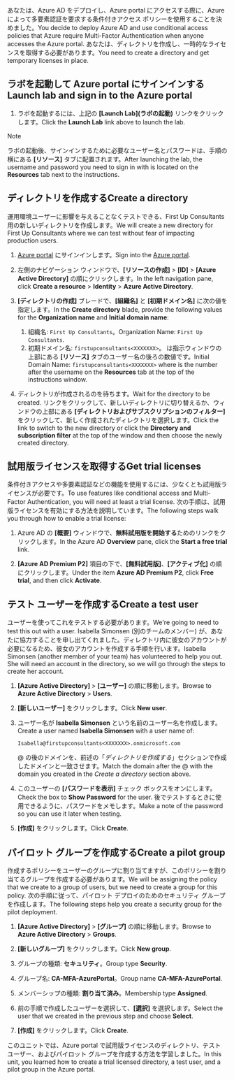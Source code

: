 <span data-ttu-id="479a4-101">あなたは、Azure AD をデプロイし、Azure portal にアクセスする際に、Azure によって多要素認証を要求する条件付きアクセス ポリシーを使用することを決めました。</span><span class="sxs-lookup"><span data-stu-id="479a4-101">You decide to deploy Azure AD and use conditional access policies that Azure require Multi-Factor Authentication when anyone accesses the Azure portal.</span></span> <span data-ttu-id="479a4-102">あなたは、ディレクトリを作成し、一時的なライセンスを取得する必要があります。</span><span class="sxs-lookup"><span data-stu-id="479a4-102">You need to create a directory and get temporary licenses in place.</span></span>

## <a name="launch-lab-and-sign-in-to-the-azure-portal"></a><span data-ttu-id="479a4-103">ラボを起動して Azure portal にサインインする</span><span class="sxs-lookup"><span data-stu-id="479a4-103">Launch lab and sign in to the Azure portal</span></span>

1. <span data-ttu-id="479a4-104">ラボを起動するには、上記の **[Launch Lab]\(ラボの起動\)** リンクをクリックします。</span><span class="sxs-lookup"><span data-stu-id="479a4-104">Click the **Launch Lab** link above to launch the lab.</span></span>

> [!NOTE]
> <span data-ttu-id="479a4-105">ラボの起動後、サインインするために必要なユーザー名とパスワードは、手順の横にある **[リソース]** タブに配置されます。</span><span class="sxs-lookup"><span data-stu-id="479a4-105">After launching the lab, the username and password you need to sign in with is located on the **Resources** tab next to the instructions.</span></span>

## <a name="create-a-directory"></a><span data-ttu-id="479a4-106">ディレクトリを作成する</span><span class="sxs-lookup"><span data-stu-id="479a4-106">Create a directory</span></span>

<span data-ttu-id="479a4-107">運用環境ユーザーに影響を与えることなくテストできる、First Up Consultants 用の新しいディレクトリを作成します。</span><span class="sxs-lookup"><span data-stu-id="479a4-107">We will create a new directory for First Up Consultants where we can test without fear of impacting production users.</span></span>

1. <span data-ttu-id="479a4-108">[Azure portal](https://portal.azure.com?azure-portal=true) にサインインします。</span><span class="sxs-lookup"><span data-stu-id="479a4-108">Sign into the [Azure portal](https://portal.azure.com?azure-portal=true).</span></span>

2. <span data-ttu-id="479a4-109">左側のナビゲーション ウィンドウで、**[リソースの作成]** > **[ID]** > **[Azure Active Directory]** の順にクリックします。</span><span class="sxs-lookup"><span data-stu-id="479a4-109">In the left navigation pane, click **Create a resource** > **Identity** > **Azure Active Directory**.</span></span>

3. <span data-ttu-id="479a4-110">**[ディレクトリの作成]** ブレードで、**[組織名]** と **[初期ドメイン名]** に次の値を指定します。</span><span class="sxs-lookup"><span data-stu-id="479a4-110">In the **Create directory** blade, provide the following values for the **Organization name** and **Initial domain name**:</span></span>

   1. <span data-ttu-id="479a4-111">組織名: `First Up Consultants`。</span><span class="sxs-lookup"><span data-stu-id="479a4-111">Organization Name: `First Up Consultants`.</span></span>
   2. <span data-ttu-id="479a4-112">初期ドメイン名: `firstupconsultants<XXXXXXX>`。<XXXXXXX> は指示ウィンドウの上部にある **[リソース]** タブのユーザー名の後ろの数値です。</span><span class="sxs-lookup"><span data-stu-id="479a4-112">Initial Domain Name: `firstupconsultants<XXXXXXX>` where <XXXXXXX> is the number after the username on the **Resources** tab at the top of the instructions window.</span></span>

4. <span data-ttu-id="479a4-113">ディレクトリが作成されるのを待ちます。</span><span class="sxs-lookup"><span data-stu-id="479a4-113">Wait for the directory to be created.</span></span> <span data-ttu-id="479a4-114">リンクをクリックして、新しいディレクトリに切り替えるか、ウィンドウの上部にある **[ディレクトリおよびサブスクリプションのフィルター]** をクリックして、新しく作成されたディレクトリを選択します。</span><span class="sxs-lookup"><span data-stu-id="479a4-114">Click the link to switch to the new directory or click the **Directory and subscription filter** at the top of the window and then choose the newly created directory.</span></span>

## <a name="get-trial-licenses"></a><span data-ttu-id="479a4-115">試用版ライセンスを取得する</span><span class="sxs-lookup"><span data-stu-id="479a4-115">Get trial licenses</span></span>

<span data-ttu-id="479a4-116">条件付きアクセスや多要素認証などの機能を使用するには、少なくとも試用版ライセンスが必要です。</span><span class="sxs-lookup"><span data-stu-id="479a4-116">To use features like conditional access and Multi-Factor Authentication, you will need at least a trial license.</span></span> <span data-ttu-id="479a4-117">次の手順は、試用版ライセンスを有効にする方法を説明しています。</span><span class="sxs-lookup"><span data-stu-id="479a4-117">The following steps walk you through how to enable a trial license:</span></span>

1. <span data-ttu-id="479a4-118">Azure AD の **[概要]** ウィンドウで、**無料試用版を開始する**ためのリンクをクリックします。</span><span class="sxs-lookup"><span data-stu-id="479a4-118">In the Azure AD **Overview** pane, click the **Start a free trial** link.</span></span>

1. <span data-ttu-id="479a4-119">**[Azure AD Premium P2]** 項目の下で、**[無料試用版]**、**[アクティブ化]** の順にクリックします。</span><span class="sxs-lookup"><span data-stu-id="479a4-119">Under the item **Azure AD Premium P2**, click **Free trial**, and then click **Activate**.</span></span>

## <a name="create-a-test-user"></a><span data-ttu-id="479a4-120">テスト ユーザーを作成する</span><span class="sxs-lookup"><span data-stu-id="479a4-120">Create a test user</span></span>

<span data-ttu-id="479a4-121">ユーザーを使ってこれをテストする必要があります。</span><span class="sxs-lookup"><span data-stu-id="479a4-121">We're going to need to test this out with a user.</span></span> <span data-ttu-id="479a4-122">Isabella Simonsen (別のチームのメンバー) が、あなたに協力することを申し出てくれました。ディレクトリ内に彼女のアカウントが必要になるため、彼女のアカウントを作成する手順を行います。</span><span class="sxs-lookup"><span data-stu-id="479a4-122">Isabella Simonsen (another member of your team) has volunteered to help you out. She will need an account in the directory, so we will go through the steps to create her account.</span></span>

1. <span data-ttu-id="479a4-123">**[Azure Active Directory]** > **[ユーザー]** の順に移動します。</span><span class="sxs-lookup"><span data-stu-id="479a4-123">Browse to **Azure Active Directory** > **Users**.</span></span>

1. <span data-ttu-id="479a4-124">**[新しいユーザー]** をクリックします。</span><span class="sxs-lookup"><span data-stu-id="479a4-124">Click **New user**.</span></span>

1. <span data-ttu-id="479a4-125">ユーザー名が **Isabella Simonsen** という名前のユーザー名を作成します。</span><span class="sxs-lookup"><span data-stu-id="479a4-125">Create a user named **Isabella Simonsen** with a user name of:</span></span>

   `Isabella@firstupconsultants<XXXXXXX>.onmicrosoft.com`

   <span data-ttu-id="479a4-126">@ の後のドメインを、前述の「*ディレクトリを作成する*」セクションで作成したドメインと一致させます。</span><span class="sxs-lookup"><span data-stu-id="479a4-126">Match the domain after the @ with the domain you created in the *Create a directory* section above.</span></span>

1. <span data-ttu-id="479a4-127">このユーザーの **[パスワードを表示]** チェック ボックスをオンにします。</span><span class="sxs-lookup"><span data-stu-id="479a4-127">Check the box to **Show Password** for the user.</span></span> <span data-ttu-id="479a4-128">後でテストするときに使用できるように、パスワードをメモします。</span><span class="sxs-lookup"><span data-stu-id="479a4-128">Make a note of the password so you can use it later when testing.</span></span>

1. <span data-ttu-id="479a4-129">**[作成]** をクリックします。</span><span class="sxs-lookup"><span data-stu-id="479a4-129">Click **Create**.</span></span>

## <a name="create-a-pilot-group"></a><span data-ttu-id="479a4-130">パイロット グループを作成する</span><span class="sxs-lookup"><span data-stu-id="479a4-130">Create a pilot group</span></span>

<span data-ttu-id="479a4-131">作成するポリシーをユーザーのグループに割り当てますが、このポリシーを割り当てるグループを作成する必要があります。</span><span class="sxs-lookup"><span data-stu-id="479a4-131">We will be assigning the policy that we create to a group of users, but we need to create a group for this policy.</span></span> <span data-ttu-id="479a4-132">次の手順に従って、パイロット デプロイのためのセキュリティ グループを作成します。</span><span class="sxs-lookup"><span data-stu-id="479a4-132">The following steps help you create a security group for the pilot deployment.</span></span>

1. <span data-ttu-id="479a4-133">**[Azure Active Directory]** > **[グループ]** の順に移動します。</span><span class="sxs-lookup"><span data-stu-id="479a4-133">Browse to **Azure Active Directory** > **Groups**.</span></span>

1. <span data-ttu-id="479a4-134">**[新しいグループ]** をクリックします。</span><span class="sxs-lookup"><span data-stu-id="479a4-134">Click **New group**.</span></span>

1. <span data-ttu-id="479a4-135">グループの種類: **セキュリティ**。</span><span class="sxs-lookup"><span data-stu-id="479a4-135">Group type **Security**.</span></span>

1. <span data-ttu-id="479a4-136">グループ名: **CA-MFA-AzurePortal**。</span><span class="sxs-lookup"><span data-stu-id="479a4-136">Group name **CA-MFA-AzurePortal**.</span></span>

1. <span data-ttu-id="479a4-137">メンバーシップの種類: **割り当て済み**。</span><span class="sxs-lookup"><span data-stu-id="479a4-137">Membership type **Assigned**.</span></span>

1. <span data-ttu-id="479a4-138">前の手順で作成したユーザーを選択して、**[選択]** を選択します。</span><span class="sxs-lookup"><span data-stu-id="479a4-138">Select the user that we created in the previous step and choose **Select**.</span></span>

1. <span data-ttu-id="479a4-139">**[作成]** をクリックします。</span><span class="sxs-lookup"><span data-stu-id="479a4-139">Click **Create**.</span></span>

<span data-ttu-id="479a4-140">このユニットでは、Azure portal で試用版ライセンスのディレクトリ、テスト ユーザー、およびパイロット グループを作成する方法を学習しました。</span><span class="sxs-lookup"><span data-stu-id="479a4-140">In this unit, you learned how to create a trial licensed directory, a test user, and a pilot group in the Azure portal.</span></span>